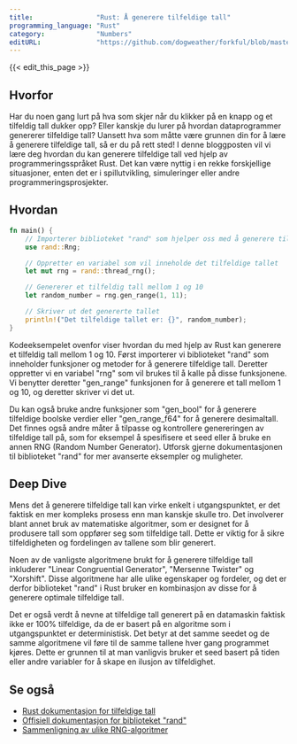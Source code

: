 ```yaml
---
title:                "Rust: Å generere tilfeldige tall"
programming_language: "Rust"
category:             "Numbers"
editURL:              "https://github.com/dogweather/forkful/blob/master/content/no/rust/generating-random-numbers.md"
---
```


{{< edit_this_page >}}

## Hvorfor

Har du noen gang lurt på hva som skjer når du klikker på en knapp og et tilfeldig tall dukker opp? Eller kanskje du lurer på hvordan dataprogrammer genererer tilfeldige tall? Uansett hva som måtte være grunnen din for å lære å generere tilfeldige tall, så er du på rett sted! I denne bloggposten vil vi lære deg hvordan du kan generere tilfeldige tall ved hjelp av programmeringsspråket Rust. Det kan være nyttig i en rekke forskjellige situasjoner, enten det er i spillutvikling, simuleringer eller andre programmeringsprosjekter.

## Hvordan

```rust
fn main() {
    // Importerer biblioteket "rand" som hjelper oss med å generere tilfeldige tall
    use rand::Rng;

    // Oppretter en variabel som vil inneholde det tilfeldige tallet
    let mut rng = rand::thread_rng();

    // Genererer et tilfeldig tall mellom 1 og 10
    let random_number = rng.gen_range(1, 11);

    // Skriver ut det genererte tallet
    println!("Det tilfeldige tallet er: {}", random_number);
}
```

Kodeeksempelet ovenfor viser hvordan du med hjelp av Rust kan generere et tilfeldig tall mellom 1 og 10. Først importerer vi biblioteket "rand" som inneholder funksjoner og metoder for å generere tilfeldige tall. Deretter oppretter vi en variabel "rng" som vil brukes til å kalle på disse funksjonene. Vi benytter deretter "gen_range" funksjonen for å generere et tall mellom 1 og 10, og deretter skriver vi det ut.

Du kan også bruke andre funksjoner som "gen_bool" for å generere tilfeldige boolske verdier eller "gen_range_f64" for å generere desimaltall. Det finnes også andre måter å tilpasse og kontrollere genereringen av tilfeldige tall på, som for eksempel å spesifisere et seed eller å bruke en annen RNG (Random Number Generator). Utforsk gjerne dokumentasjonen til biblioteket "rand" for mer avanserte eksempler og muligheter.

## Deep Dive

Mens det å generere tilfeldige tall kan virke enkelt i utgangspunktet, er det faktisk en mer kompleks prosess enn man kanskje skulle tro. Det involverer blant annet bruk av matematiske algoritmer, som er designet for å produsere tall som oppfører seg som tilfeldige tall. Dette er viktig for å sikre tilfeldigheten og fordelingen av tallene som blir generert.

Noen av de vanligste algoritmene brukt for å generere tilfeldige tall inkluderer "Linear Congruential Generator", "Mersenne Twister" og "Xorshift". Disse algoritmene har alle ulike egenskaper og fordeler, og det er derfor biblioteket "rand" i Rust bruker en kombinasjon av disse for å generere optimale tilfeldige tall.

Det er også verdt å nevne at tilfeldige tall generert på en datamaskin faktisk ikke er 100% tilfeldige, da de er basert på en algoritme som i utgangspunktet er deterministisk. Det betyr at det samme seedet og de samme algoritmene vil føre til de samme tallene hver gang programmet kjøres. Dette er grunnen til at man vanligvis bruker et seed basert på tiden eller andre variabler for å skape en ilusjon av tilfeldighet.

## Se også

- [Rust dokumentasjon for tilfeldige tall](https://doc.rust-lang.org/stable/rust-by-example/rand.html)
- [Offisiell dokumentasjon for biblioteket "rand"](https://docs.rs/rand/0.8.4/rand/)
- [Sammenligning av ulike RNG-algoritmer](https://www.pcg-random.org/pdf/hmc-cs-2014-0905.pdf)